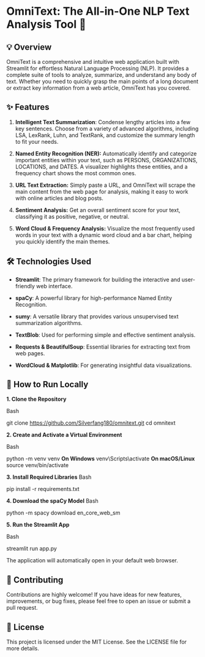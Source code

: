 # OmniText: The All-in-One NLP Text Analysis Tool 📝
## 💡 Overview
OmniText is a comprehensive and intuitive web application built with Streamlit for effortless Natural Language Processing (NLP). It provides a complete suite of tools to analyze, summarize, and understand any body of text. Whether you need to quickly grasp the main points of a long document or extract key information from a web article, OmniText has you covered.

## ✨ Features
1. **Intelligent Text Summarization**: Condense lengthy articles into a few key sentences. Choose from a variety of advanced algorithms, including LSA, LexRank, Luhn, and TextRank, and customize the summary length to fit your needs.

2. **Named Entity Recognition (NER):** Automatically identify and categorize important entities within your text, such as PERSONS, ORGANIZATIONS, LOCATIONS, and DATES. A visualizer highlights these entities, and a frequency chart shows the most common ones.

3. **URL Text Extraction:** Simply paste a URL, and OmniText will scrape the main content from the web page for analysis, making it easy to work with online articles and blog posts.

4. **Sentiment Analysis:** Get an overall sentiment score for your text, classifying it as positive, negative, or neutral.

5. **Word Cloud & Frequency Analysis:** Visualize the most frequently used words in your text with a dynamic word cloud and a bar chart, helping you quickly identify the main themes.

## 🛠️ Technologies Used
- **Streamlit**: The primary framework for building the interactive and user-friendly web interface.

- **spaCy**: A powerful library for high-performance Named Entity Recognition.

- **sumy**: A versatile library that provides various unsupervised text summarization algorithms.

- **TextBlob**: Used for performing simple and effective sentiment analysis.

- **Requests & BeautifulSoup**: Essential libraries for extracting text from web pages.

- **WordCloud & Matplotlib**: For generating insightful data visualizations.

## 🚀 How to Run Locally
 **1. Clone the Repository**

Bash

git clone https://github.com/Silverfang180/omnitext.git
cd omnitext

 **2. Create and Activate a Virtual Environment**

Bash

python -m venv venv
**On Windows**
venv\Scripts\activate
**On macOS/Linux**
source venv/bin/activate

 **3. Install Required Libraries**
Bash

pip install -r requirements.txt

 **4. Download the spaCy Model**
Bash

python -m spacy download en_core_web_sm

 **5. Run the Streamlit App**

Bash

streamlit run app.py

The application will automatically open in your default web browser.

## 🤝 Contributing
Contributions are highly welcome! If you have ideas for new features, improvements, or bug fixes, please feel free to open an issue or submit a pull request.

## 📄 License
This project is licensed under the MIT License. See the LICENSE file for more details.

